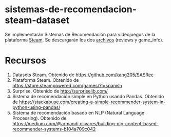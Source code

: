 # sistemas-de-recomendacion-steam-dataset
Se implementarán Sistemas de Recomendación para videojuegos de la plataforma [Steam](https://store.steampowered.com/games/?l=spanish).
Se descargarán los dos [archivos](https://github.com/kang205/SASRec) (reviews y game_info).


# Recursos
1. Datasets Steam. Obtenido de https://github.com/kang205/SASRec
2. Plataforma Steam. Obtenido de https://store.steampowered.com/games/?l=spanish
3. Surpr!se. Obtenido de http://surpriselib.com/
4. Sistema de recomendación simple en Python usando Pandas. Obtenido de https://stackabuse.com/creating-a-simple-recommender-system-in-python-using-pandas/
5. Sistema de recomendación basado en NLP (Natural Language Processing). Obtenido de https://medium.com/@armandj.olivares/building-nlp-content-based-recommender-systems-b104a709c042
